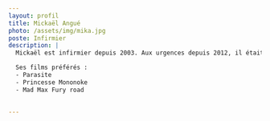 ```yaml
---
layout: profil
title: Mickaël Angué
photo: /assets/img/mika.jpg
poste: Infirmier
description: |
  Mickaël est infirmier depuis 2003. Aux urgences depuis 2012, il était auparavent en chirugie digestive, urologique et vasculaire.

  Ses films préférés :
  - Parasite
  - Princesse Mononoke
  - Mad Max Fury road

  
---
```

